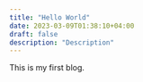 ```yaml
---
title: "Hello World"
date: 2023-03-09T01:38:10+04:00
draft: false
description: "Description"
---
```


This is my first blog.